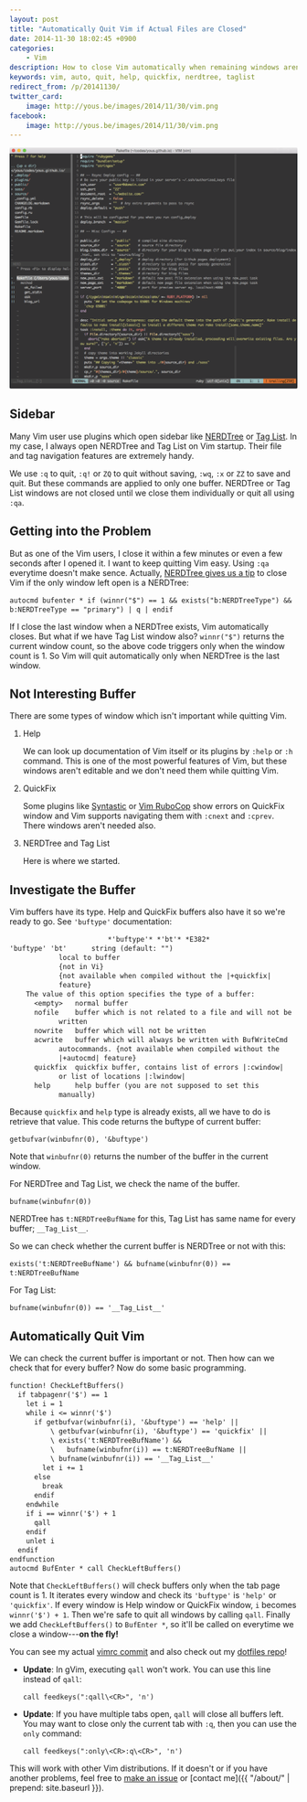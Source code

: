```yaml
---
layout: post
title: "Automatically Quit Vim if Actual Files are Closed"
date: 2014-11-30 18:02:45 +0900
categories:
    - Vim
description: How to close Vim automatically when remaining windows aren't important.
keywords: vim, auto, quit, help, quickfix, nerdtree, taglist
redirect_from: /p/20141130/
twitter_card:
    image: http://yous.be/images/2014/11/30/vim.png
facebook:
    image: http://yous.be/images/2014/11/30/vim.png
---
```


![Vim](/images/2014/11/30/vim.min.png "Vim")

## Sidebar

Many Vim user use plugins which open sidebar like [NERDTree](https://github.com/scrooloose/nerdtree) or [Tag List](https://github.com/vim-scripts/taglist.vim). In my case, I always open NERDTree and Tag List on Vim startup. Their file and tag navigation features are extremely handy.

We use `:q` to quit, `:q!` or `ZQ` to quit without saving, `:wq`, `:x` or `ZZ` to save and quit. But these commands are applied to only one buffer. NERDTree or Tag List windows are not closed until we close them individually or quit all using `:qa`.

## Getting into the Problem

But as one of the Vim users, I close it within a few minutes or even a few seconds after I opened it. I want to keep quitting Vim easy. Using `:qa` everytime doesn't make sence. Actually, [NERDTree gives us a tip](https://github.com/scrooloose/nerdtree#faq) to close Vim if the only window left open is a NERDTree:

``` vim
autocmd bufenter * if (winnr("$") == 1 && exists("b:NERDTreeType") && b:NERDTreeType == "primary") | q | endif
```

If I close the last window when a NERDTree exists, Vim automatically closes. But what if we have Tag List window also? `winnr("$")` returns the current window count, so the above code triggers only when the window count is 1. So Vim will quit automatically only when NERDTree is the last window.

<!-- more -->

## Not Interesting Buffer

There are some types of window which isn't important while quitting Vim.

1. Help

   We can look up documentation of Vim itself or its plugins by `:help` or `:h` command. This is one of the most powerful features of Vim, but these windows aren't editable and we don't need them while quitting Vim.

2. QuickFix

   Some plugins like [Syntastic](https://github.com/scrooloose/syntastic) or [Vim RuboCop](https://github.com/ngmy/vim-rubocop) show errors on QuickFix window and Vim supports navigating them with `:cnext` and `:cprev`. There windows aren't needed also.

3. NERDTree and Tag List

   Here is where we started.

## Investigate the Buffer

Vim buffers have its type. Help and QuickFix buffers also have it so we're ready to go. See `'buftype'` documentation:

``` vim
						*'buftype'* *'bt'* *E382*
'buftype' 'bt'		string (default: "")
			local to buffer
			{not in Vi}
			{not available when compiled without the |+quickfix|
			feature}
	The value of this option specifies the type of a buffer:
	  <empty>	normal buffer
	  nofile	buffer which is not related to a file and will not be
			written
	  nowrite	buffer which will not be written
	  acwrite	buffer which will always be written with BufWriteCmd
			autocommands. {not available when compiled without the
			|+autocmd| feature}
	  quickfix	quickfix buffer, contains list of errors |:cwindow|
			or list of locations |:lwindow|
	  help		help buffer (you are not supposed to set this
			manually)
```

Because `quickfix` and `help` type is already exists, all we have to do is retrieve that value. This code returns the buftype of current buffer:

``` vim
getbufvar(winbufnr(0), '&buftype')
```

Note that `winbufnr(0)` returns the number of the buffer in the current window.

For NERDTree and Tag List, we check the name of the buffer.

``` vim
bufname(winbufnr(0))
```

NERDTree has `t:NERDTreeBufName` for this, Tag List has same name for every buffer; `__Tag_List__`.

So we can check whether the current buffer is NERDTree or not with this:

``` vim
exists('t:NERDTreeBufName') && bufname(winbufnr(0)) == t:NERDTreeBufName
```

For Tag List:

``` vim
bufname(winbufnr(0)) == '__Tag_List__'
```

## Automatically Quit Vim

We can check the current buffer is important or not. Then how can we check that for every buffer? Now do some basic programming.

``` vim
function! CheckLeftBuffers()
  if tabpagenr('$') == 1
    let i = 1
    while i <= winnr('$')
      if getbufvar(winbufnr(i), '&buftype') == 'help' ||
          \ getbufvar(winbufnr(i), '&buftype') == 'quickfix' ||
          \ exists('t:NERDTreeBufName') &&
          \   bufname(winbufnr(i)) == t:NERDTreeBufName ||
          \ bufname(winbufnr(i)) == '__Tag_List__'
        let i += 1
      else
        break
      endif
    endwhile
    if i == winnr('$') + 1
      qall
    endif
    unlet i
  endif
endfunction
autocmd BufEnter * call CheckLeftBuffers()
```

Note that `CheckLeftBuffers()` will check buffers only when the tab page count is 1. It iterates every window and check its `'buftype'` is `'help'` or `'quickfix'`. If every window is Help window or QuickFix window, `i` becomes `winnr('$') + 1`. Then we're safe to quit all windows by calling `qall`. Finally we add `CheckLeftBuffers()` to `BufEnter *`, so it'll be called on everytime we close a window---**on the fly!**

You can see my actual [vimrc commit](https://github.com/yous/dotfiles/commit/735976604471bb6186d3867a30c421c839ad3ad4) and also check out my [dotfiles repo](https://github.com/yous/dotfiles)!

- **Update**: In gVim, executing `qall` won't work. You can use this line instead of `qall`:

  ``` vim
  call feedkeys(":qall\<CR>", 'n')
  ```

- **Update**: If you have multiple tabs open, `qall` will close all buffers left.
You may want to close only the current tab with `:q`, then you can use the
`only` command:

  ``` vim
  call feedkeys(":only\<CR>:q\<CR>", 'n')
  ```

This will work with other Vim distributions. If it doesn't or if you have another problems, feel free to [make an issue](https://github.com/yous/dotfiles/issues/new) or [contact me]({{ "/about/" | prepend: site.baseurl }}).
